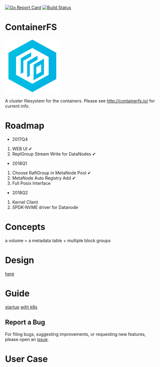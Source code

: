 [![Go Report Card](https://goreportcard.com/badge/github.com/tiglabs/containerfs)](https://goreportcard.com/report/github.com/tiglabs/containerfs)
[![Build Status](https://travis-ci.org/tiglabs/containerfs.svg?branch=master)](https://travis-ci.org/tiglabs/containerfs)
# ContainerFS
![image](doc/logo.png) 

A cluster filesystem for the containers. Please see http://containerfs.io/ for current info.

# Roadmap
* 2017Q4  
1. WEB UI ✔
2. ReplGroup Stream Write for DataNodes  ✔
 
* 2018Q1
1. Choose RaftGroup in MetaNode Pool ✔
2. MetaNode Auto Registry Add ✔
3. Full Posix Interface 

* 2018Q2
1. Kernel Client
2. SPDK-NVME driver for Datanode

# Concepts

a volume = a metadata table + multiple block groups

# Design

[here](doc/design.md)

# Guide

[startup](doc/guide.md)
[with k8s](doc/k8sCfsPlugin.md)

## Report a Bug

For filing bugs, suggesting improvements, or requesting new features, please open an [issue](https://github.com/tiglabs/containerfs/issues).

# User Case
